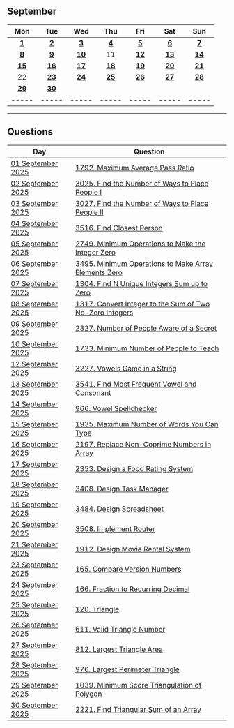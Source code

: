 September
---
| Mon | Tue | Wed | Thu | Fri | Sat | Sun |
| :---: | :---: | :---: | :---: | :---: | :---: | :---: |
| [**1**](01) | [**2**](02) | [**3**](03) | [**4**](04) | [**5**](05) | [**6**](06) | [**7**](07) |
| [**8**](08) | [**9**](09) | [**10**](10) | 11  | [**12**](12) | [**13**](13) | [**14**](14) |
| [**15**](15) | [**16**](16) | [**17**](17) | [**18**](18) | [**19**](19) | [**20**](20) | [**21**](21) |
| 22  | [**23**](23) | [**24**](24) | [**25**](25) | [**26**](26) | [**27**](27) | [**28**](28) |
| [**29**](29) | [**30**](30) |     |     |     |     |     |
| ----- | ----- | ----- | ----- | ----- | ----- | ----- |

---

Questions
---
| Day | Question |
| --- | --- |
| [01 September 2025](01) | [1792. Maximum Average Pass Ratio](https://leetcode.com/problems/maximum-average-pass-ratio) |
| [02 September 2025](02) | [3025. Find the Number of Ways to Place People I](https://leetcode.com/problems/find-the-number-of-ways-to-place-people-i) |
| [03 September 2025](03) | [3027. Find the Number of Ways to Place People II](https://leetcode.com/problems/find-the-number-of-ways-to-place-people-ii) |
| [04 September 2025](04) | [3516. Find Closest Person](https://leetcode.com/problems/find-closest-person) |
| [05 September 2025](05) | [2749. Minimum Operations to Make the Integer Zero](https://leetcode.com/problems/minimum-operations-to-make-the-integer-zero) |
| [06 September 2025](06) | [3495. Minimum Operations to Make Array Elements Zero](https://leetcode.com/problems/minimum-operations-to-make-array-elements-zero) |
| [07 September 2025](07) | [1304. Find N Unique Integers Sum up to Zero](https://leetcode.com/problems/find-n-unique-integers-sum-up-to-zero) |
| [08 September 2025](08) | [1317. Convert Integer to the Sum of Two No-Zero Integers](https://leetcode.com/problems/convert-integer-to-the-sum-of-two-no-zero-integers) |
| [09 September 2025](09) | [2327. Number of People Aware of a Secret](https://leetcode.com/problems/number-of-people-aware-of-a-secret) |
| [10 September 2025](10) | [1733. Minimum Number of People to Teach](https://leetcode.com/problems/minimum-number-of-people-to-teach) |
| [12 September 2025](12) | [3227. Vowels Game in a String](https://leetcode.com/problems/vowels-game-in-a-string) |
| [13 September 2025](13) | [3541. Find Most Frequent Vowel and Consonant](https://leetcode.com/problems/find-most-frequent-vowel-and-consonant) |
| [14 September 2025](14) | [966. Vowel Spellchecker](https://leetcode.com/problems/vowel-spellchecker) |
| [15 September 2025](15) | [1935. Maximum Number of Words You Can Type](https://leetcode.com/problems/maximum-number-of-words-you-can-type) |
| [16 September 2025](16) | [2197. Replace Non-Coprime Numbers in Array](https://leetcode.com/problems/replace-non-coprime-numbers-in-array) |
| [17 September 2025](17) | [2353. Design a Food Rating System](https://leetcode.com/problems/design-a-food-rating-system) |
| [18 September 2025](18) | [3408. Design Task Manager](https://leetcode.com/problems/design-task-manager) |
| [19 September 2025](19) | [3484. Design Spreadsheet](https://leetcode.com/problems/design-spreadsheet) |
| [20 September 2025](20) | [3508. Implement Router](https://leetcode.com/problems/implement-router) |
| [21 September 2025](21) | [1912. Design Movie Rental System](https://leetcode.com/problems/design-movie-rental-system) |
| [23 September 2025](23) | [165. Compare Version Numbers](https://leetcode.com/problems/compare-version-numbers) |
| [24 September 2025](24) | [166. Fraction to Recurring Decimal](https://leetcode.com/problems/fraction-to-recurring-decimal) |
| [25 September 2025](25) | [120. Triangle](https://leetcode.com/problems/triangle) |
| [26 September 2025](26) | [611. Valid Triangle Number](https://leetcode.com/problems/valid-triangle-number) |
| [27 September 2025](27) | [812. Largest Triangle Area](https://leetcode.com/problems/largest-triangle-area) |
| [28 September 2025](28) | [976. Largest Perimeter Triangle](https://leetcode.com/problems/largest-perimeter-triangle) |
| [29 September 2025](29) | [1039. Minimum Score Triangulation of Polygon](https://leetcode.com/problems/minimum-score-triangulation-of-polygon) |
| [30 September 2025](30) | [2221. Find Triangular Sum of an Array](https://leetcode.com/problems/find-triangular-sum-of-an-array) |

